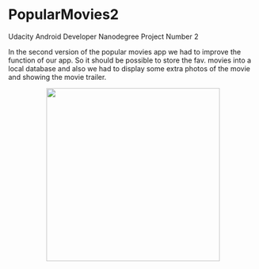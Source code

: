 # PopularMovies2
Udacity Android Developer Nanodegree Project Number 2

In the second version of the popular movies app we had to improve the function of our app. 
So it should be possible to store the fav. movies into a local database and also we had to 
display some extra photos of the movie and showing the movie trailer.

<p align="center">
  <img src="https://pbs.twimg.com/media/C-2CH6sXgAQDH1M.jpg:large" width="350"/>
</p>
